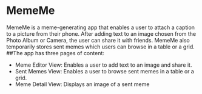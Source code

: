 # MemeMe
MemeMe is a meme-generating app that enables a user to attach a caption to a picture from their phone. After adding text to an image chosen from the Photo Album or Camera, the user can share it with friends. MemeMe also temporarily stores sent memes which users can browse in a table or a grid.
##The app has three pages of content:
* Meme Editor View: Enables a user to add text to an image and share it. 
* Sent Memes View: Enables a user to browse sent memes in a table or a grid.
* Meme Detail View: Displays an image of a sent meme


